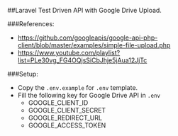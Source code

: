 ##Laravel Test Driven API with Google Drive Upload.

###References:

* https://github.com/googleapis/google-api-php-client/blob/master/examples/simple-file-upload.php
* https://www.youtube.com/playlist?list=PLe30vg_FG4OQjsSiCbJhje5jAua12JjTc


###Setup:
* Copy the `.env.example` for `.env` template.
* Fill the following key for Google Drive API in `.env`
  * GOOGLE_CLIENT_ID 
  * GOOGLE_CLIENT_SECRET 
  * GOOGLE_REDIRECT_URL 
  * GOOGLE_ACCESS_TOKEN
